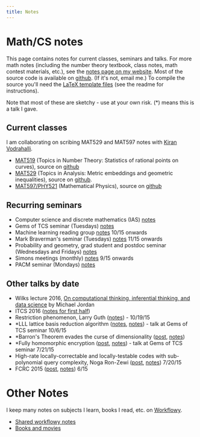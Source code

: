 ```yaml
---
title: Notes
---
```


# Math/CS notes

This page contains notes for current classes, seminars and talks. For more math notes (including the number theory textbook, class notes, math contest materials, etc.), see the [notes page on my website](https://dl.dropboxusercontent.com/u/27883775/web/math/notes.htm). Most of the source code is available on [github](https://github.com/holdenlee/mathnotes). (If it's not, email me.) To compile the source you'll need the [LaTeX template files](https://github.com/holdenlee/templates) (see the readme for instructions).

Note that most of these are sketchy - use at your own risk. (*) means this is a talk I gave.

## Current classes

I am collaborating on scribing MAT529 and MAT597 notes with [Kiran Vodrahalli](https://kiranvodrahalli.github.io/).

* [MAT519](https://dl.dropboxusercontent.com/u/27883775/wiki/math/pdfs/mat519.pdf) (Topics in Number Theory: Statistics of rational points on curves), source on [github](https://github.com/holdenlee/mat519)
* [MAT529](https://dl.dropboxusercontent.com/u/27883775/wiki/math/pdfs/mat529.pdf) (Topics in Analysis: Metric embeddings and geometric inequalities), source on [github](https://github.com/holdenlee/mat529).
* [MAT597/PHY521](https://dl.dropboxusercontent.com/u/27883775/wiki/math/pdfs/mat597.pdf) (Mathematical Physics), source on [github](https://github.com/holdenlee/mat597)

## Recurring seminars

* Computer science and discrete mathematics (IAS) [notes](https://dl.dropboxusercontent.com/u/27883775/wiki/math/pdfs/csdm.pdf)
* Gems of TCS seminar (Tuesdays) [notes](https://dl.dropboxusercontent.com/u/27883775/wiki/math/pdfs/gems_of_tcs.pdf)
* Machine learning reading group [notes](https://dl.dropboxusercontent.com/u/27883775/wiki/math/pdfs/ml_seminar.pdf) 10/15 onwards
* Mark Braverman's seminar (Tuesdays) [notes](https://dl.dropboxusercontent.com/u/27883775/wiki/math/pdfs/braverman_seminar.pdf) 11/15 onwards
* Probability and geometry, grad student and postdoc seminar (Wednesdays and Fridays) [notes](https://dl.dropboxusercontent.com/u/27883775/wiki/math/pdfs/prob_geo.pdf)
* Simons meetings (monthly) [notes](https://dl.dropboxusercontent.com/u/27883775/wiki/math/pdfs/simons.pdf) 9/15 onwards
* PACM seminar (Mondays) [notes](https://dl.dropboxusercontent.com/u/27883775/wiki/math/pdfs/pacm_colloquium.pdf)

## Other talks by date

* Wilks lecture 2016, [On computational thinking, inferential thinking, and data science](https://dl.dropboxusercontent.com/u/27883775/wiki/math/pdfs/wilks2016.pdf) by Michael Jordan
* ITCS 2016 ([notes for first half](https://dl.dropboxusercontent.com/u/27883775/wiki/math/pdfs/itcs2016.pdf))
* Restriction phenomenon, Larry Guth ([notes](https://dl.dropboxusercontent.com/u/27883775/wiki/math/pdfs/10-19-larry-guth.pdf)) - 10/19/15
* \*LLL lattice basis reduction algorithm ([notes](https://holdenlee.wordpress.com/2015/10/09/the-lll-lattice-basis-reduction-algorithm/), [notes](https://dl.dropboxusercontent.com/u/27883775/wiki/math/pdfs/lll.pdf)) - talk at Gems of TCS seminar 10/6/15
* \*Barron's Theorem evades the curse of dimensionality ([post](https://holdenlee.wordpress.com/2015/08/05/barrons-theorem-neural-networks-evade-the-curse-of-dimensionality/), [notes](https://dl.dropboxusercontent.com/u/27883775/wiki/math/pdfs/barron1.pdf))
* \*Fully homomorphic encryption ([post](https://holdenlee.wordpress.com/2015/07/21/fully-homomorphic-encryption/), [notes](https://dl.dropboxusercontent.com/u/27883775/wiki/math/pdfs/fhe.pdf)) - talk at Gems of TCS seminar 7/21/15
* High-rate locally-correctable and locally-testable codes with sub-polynomial query complexity, Noga Ron-Zewi ([post](https://holdenlee.wordpress.com/2015/07/21/tcs-talk-high-rate-locally-correctable-and-locally-testable-codes-with-sub-polynomial-query-complexity/), [notes](https://dl.dropboxusercontent.com/u/27883775/wiki/math/pdfs/7-20-15-talk1.pdf)) 7/20/15
* FCRC 2015 ([post](https://holdenlee.wordpress.com/2015/07/10/fcrc-talks/), [notes](https://dl.dropboxusercontent.com/u/27883775/wiki/math/pdfs/stoc.pdf)) 6/15

# Other Notes

I keep many notes on subjects I learn, books I read, etc. on [Workflowy](http://www.workflowy.com).

* [Shared workflowy notes](https://workflowy.com/s/wL3CyEXpHY)
* [Books and movies](https://workflowy.com/s/4qkO9xWz4M)
